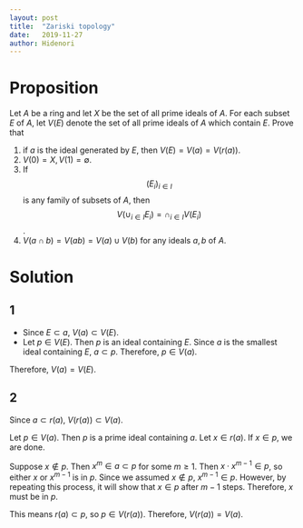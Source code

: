 ```yaml
---
layout: post
title:  "Zariski topology"
date:   2019-11-27
author: Hidenori
---
```


# Proposition
Let $A$ be a ring and let $X$ be the set of all prime ideals of $A$.
For each subset $E$ of $A$, let $V(E)$ denote the set of all prime ideals of $A$ which contain $E$.
Prove that

1. if $a$ is the ideal generated by $E$, then $V(E) = V(a) = V(r(a))$.
1. $V(0) = X, V(1) = \emptyset$.
1. If $$(E_i)_{i \in I}$$ is any family of subsets of $A$, then $$V(\cup_{i \in I} E_i) = \cap_{i \in I} V(E_i)$$.
1. $V(a \cap b) = V(ab) = V(a) \cup V(b)$ for any ideals $a, b$ of $A$.

# Solution

## 1
* Since $E \subset a$, $V(a) \subset V(E)$.
* Let $p \in V(E)$.
  Then $p$ is an ideal containing $E$.
  Since $a$ is the smallest ideal containing $E$, $a \subset p$.
  Therefore, $p \in V(a)$.

Therefore, $V(a) = V(E)$.

## 2
Since $a \subset r(a)$, $V(r(a)) \subset V(a)$.

Let $p \in V(a)$.
Then $p$ is a prime ideal containing $a$.
Let $x \in r(a)$.
If $x \in p$, we are done.

Suppose $x \notin p$.
Then $x^m \in a \subset p$ for some $m \geq 1$.
Then $x \cdot x^{m - 1} \in p$, so either $x$ or $x^{m - 1}$ is in $p$.
Since we assumed $x \notin p$, $x^{m - 1} \in p$.
However, by repeating this process, it will show that $x \in p$ after $m - 1$ steps.
Therefore, $x$ must be in $p$.

This means $r(a) \subset p$, so $p \in V(r(a))$.
Therefore, $V(r(a)) = V(a)$.



